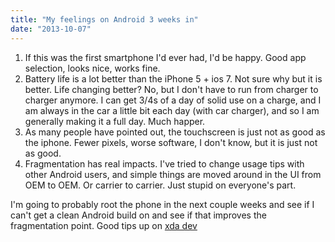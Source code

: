 ```yaml
---
title: "My feelings on Android 3 weeks in"
date: "2013-10-07"
---
```


1. If this was the first smartphone I'd ever had, I'd be happy. Good app selection, looks nice, works fine.
2. Battery life is a lot better than the iPhone 5 + ios 7. Not sure why but it is better. Life changing better? No, but I don't have to run from charger to charger anymore. I can get 3/4s of a day of solid use on a charge, and I am always in the car a little bit each day (with car charger), and so I am generally making it a full day. Much happer.
3. As many people have pointed out, the touchscreen is just not as good as the iphone. Fewer pixels, worse software, I don't know, but it is just not as good.
4. Fragmentation has real impacts. I've tried to change usage tips with other Android users, and simple things are moved around in the UI from OEM to OEM. Or carrier to carrier. Just stupid on everyone's part.

I'm going to probably root the phone in the next couple weeks and see if I can't get a clean Android build on and see if that improves the fragmentation point. Good tips up on [xda dev](http://forum.xda-developers.com/forumdisplay.php?f=2456)
